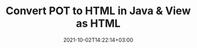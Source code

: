 ---
############################# Static ############################
layout: "autogen"
date: 2021-10-02T14:22:14+03:00
draft: false
path: "total/java/conversion/pot-to-html/"

############################# Head ############################
head_title: "Convert POT to HTML in Java - Sample Java Code"
head_description: "Java document conversion library to convert POT to HTML and 100+ other file formats in Java & J2SE applications. View the Converted HTML document as HTML viewer."

############################# Header ############################
title: "Convert POT to HTML in Java & View as HTML"
description: "Programmatically convert POT to HTML in Java & J2SE platforms using flexible document manipulation options to customize the resultant document. Convert the complete document or some specific pages based on page numbers or selective page ranges using Java document conversion library."

############################# SubMenu ############################
submenu:
    enable: false

############################# Content ############################
content:
    enable: true
    block:
    - title_left: "POT to HTML Conversion in Java"
      content_left: |
          Perform POT to HTML file conversion in three simple steps using Java. View the converted document as HTML without any external software dependency.

          -   Create a new instance of **Converter** class and load the POT file
          -   Set **ConvertOptions** for the HTML document type
          -   Call **Convert** method of **Converter** class instance for conversion to HTML
          -   Set options for HTML viewer
          -   Create **Viewer** object to view converted HTML as HTML
          
      title_right: "Convert Remotely Located Documents"
      content_right: |
          You require `GroupDocs.Conversion` & `GroupDocs.Viewer` namespaces to convert between a wide range of popular document types such as PDF, Microsoft Word, Excel, PowerPoint, Project, Outlook, HTML, diagrams and image file formats. Explore other [Java APIs for Office documents](https://products.conholdate.com/total/java/) as offered by Conholdate.Total.
          
          Get the respective assembly files from the [downloads](https://downloads.conholdate.com/total/java) or fetch the whole package from [Maven](https://repository.conholdate.com/webapp/#/artifacts/browse/tree/General/repo) to add 'Conholdate.Total` directly in your workspace.
          
      code: |
          ```cs {linenos=false}
          // Convert POT to HTML using GroupDocs.Conversion API
          // Load the source POT file to be converted
          Converter converter = new Converter("input.pot");

          // Get the convert options ready for the target HTML format
          ConvertOptions convertOptions = new FileType().fromExtension("html").getConvertOptions();

          // Convert to HTML format
          converter.convert("output.html", convertOptions);

          // Create Viewer object to view the converted HTML as HTML
          try (Viewer viewer = new Viewer("output.html"))
          {
              // Set options for HTML viewer
              HtmlViewOptions viewOptions = HtmlViewOptions.forEmbeddedResources("output{0}.html");

              // View converted HTML as HTML
              viewer.view(viewOptions);
          }
          ```
    - title_left: "Convert Password Protected POT to HTML"
      content_left: |
          Accurately load and convert documents that are protected with a password within your Java based applications. The file format conversion API also supports rendering remote documents from different sources including S3, Blob, FTP, Stream, URL or a local disk.

          -   Create new instance of **Converter** class and pass source document path
          -   Instantiate the proper **ConvertOptions** class e.g. (**PdfConvertOptions**, **WordProcessingConvertOptions**, **SpreadsheetConvertOptions** etc.)
          -   Call **convert** method of **Converter** class instance and pass filename for the converted document
        
      title_right: "Source Document Information Extraction"
      content_right: |
          The documents information extraction feature not only allows getting the basic information about the source document file but it also supports extracting some valuable file-format specific information such as project start and end dates of a Microsoft Project file, any printing restrictions on a PDF document, list of folders enclosed in an Outlook data file etc. 

          Convert popular document file formats on different operating systems such as Windows, Linux or macOS while using development environments such as NetBeans, IntelliJ IDEA and Eclipse.
          
      code: |
          ```cs {linenos=false}
          // Load and convert password protected documents
          WordProcessingLoadOptions loadOptions = new WordProcessingLoadOptions();
          loadOptions.setPassword("12345");

          // Create an instance of Converter class and pass source document path and the load options delegate as a constructor parameters
          Converter converter = new Converter("input.pot", loadOptions);

          // Instantiate PdfConvertOptions class
          PdfConvertOptions options = new PdfConvertOptions();

          // Call convert method of Converter class instance and pass filename for the converted document and the instance of ConvertOptions from the previous step
          converter.convert("output.html, options);
          ```
############################# About Formats ############################
about_formats:
    enable: false
############################# More Formats ############################
more_formats:
    enable: true
    auto: false
    other_out_formats: PDF DOCX DOT DOTX DOTM TXT RTF HTML MHTML XLS XLSX XLSM XLT XLTX XLTM DIF PPT PPTX PPS PPSX POT POTX POTM ODT OTT EMZ WMZ SVGZ TEX DCM WMF BMP PNG GIF JPEG TIFF
############################# Back to top ###############################
back_to_top:
  enable: true
---